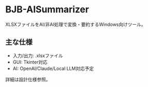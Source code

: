 # BJB-AISummarizer

XLSXファイルをAI/非AI処理で変換・要約するWindows向けツール。

## 主な仕様
- 入力/出力: .xlsxファイル
- GUI: Tkinter対応
- AI: OpenAI/Claude/Local LLM対応予定

詳細は設計仕様参照。
